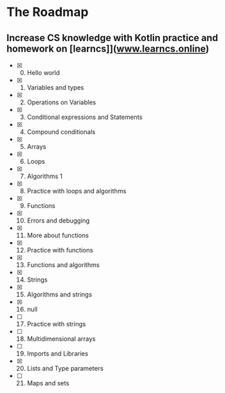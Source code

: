 # The Roadmap

## Increase CS knowledge with Kotlin practice and homework on [learncs]](www.learncs.online)

- [x] 0. Hello world
- [x] 1. Variables and types
- [x] 2. Operations on Variables
- [x] 3. Conditional expressions and Statements
- [x] 4. Compound conditionals
- [x] 5. Arrays
- [x] 6. Loops
- [x] 7. Algorithms 1
- [x] 8. Practice with loops and algorithms
- [x] 9. Functions
- [x] 10. Errors and debugging
- [x] 11. More about functions
- [x] 12. Practice with functions
- [x] 13. Functions and algorithms
- [x] 14. Strings
- [x] 15. Algorithms and strings
- [x] 16. null
- [ ] 17. Practice with strings
- [ ] 18. Multidimensional arrays
- [ ] 19. Imports and Libraries
- [x] 20. Lists and Type parameters
- [ ] 21. Maps and sets
